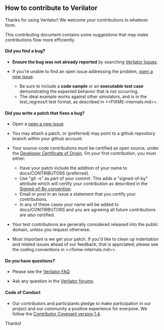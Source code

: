 ## How to contribute to Verilator

Thanks for using Verilator!  We welcome your contributions in whatever form.

This contributing document contains some suggestions that may make contributions flow more efficiently.

#### **Did you find a bug?**

* **Ensure the bug was not already reported** by searching [Verilator Issues](https://www.veripool.org/projects/verilator/issues).

* If you're unable to find an open issue addressing the problem, [open a new issue](https://www.veripool.org/projects/verilator/issues/new).
  * Be sure to include a **code sample** or an **executable test case** demonstrating the expected behavior that is not occurring.
  * The ideal example works against other simulators, and is in the test_regress/t test format, as described in <<FIXME-internals.md>>.

#### **Did you write a patch that fixes a bug?**

* Open a [open a new issue](https://www.veripool.org/projects/verilator/issues/new).

* You may attach a patch, or (preferred) may point to a github repository branch within your github account.

* Your source-code contributions must be certified as open source, under the [Developer Certificate of Origin](https://developercertificate.org/). On your first contribution, you must either:
  * Have your patch include the addition of your name to docs/CONTRIBUTORS (preferred).
  * Use "git -s" as part of your commit. This adds a "signed-of-by" attribute which will certify your contribution as described in the [Signed-of-By convention](https://github.com/wking/signed-off-by/blob/master/Documentation/SubmittingPatches).
  * Email or post in an issue a statement that you certify your contributions.
  * In any of these cases your name will be added to docs/CONTRIBUTORS and you are agreeing all future contributions are also certified.
  
* Your test contributions are generally considered released into the public domain, unless you request otherwise.

* Most important is we get your patch. If you'd like to clean up indentation and related issues ahead of our feedback, that is apprciated; please see the coding conventions in <<fixme-internals.md>>.

#### **Do you have questions?**

* Please see the [Verilator FAQ](https://www.veripool.org/projects/verilator/wiki/Faq).

* Ask any question in the [Verilator forums](https://www.veripool.org/projects/verilator/boards).

#### **Code of Conduct**

* Our contributors and participants pledge to make participation in our project and our community a positive experience for everyone.  We follow the [Contributor Covenant version 1.4](https://www.contributor-covenant.org/version/1/4/code-of-conduct.html).

Thanks!
